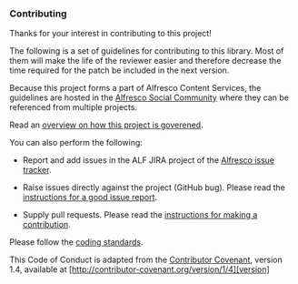 ### Contributing
Thanks for your interest in contributing to this project!

The following is a set of guidelines for contributing to this library. Most of them will make the life of the reviewer easier and therefore decrease the time required for the patch be included in the next version.

Because this project forms a part of Alfresco Content Services, the guidelines are hosted in the [Alfresco Social Community](http://community.alfresco.com/community/ecm) where they can be referenced from multiple projects.

Read an [overview on how this project is goverened](https://community.alfresco.com/docs/DOC-6385-project-overview-repository).

You can also perform the following:

- Report and add issues in the ALF JIRA project of the [Alfresco issue tracker](http://issues.alfresco.com).

- Raise issues directly against the project (GitHub bug).  Please read the [instructions for a good issue report](https://community.alfresco.com/docs/DOC-6263-reporting-an-issue).

- Supply pull requests.  Please read the [instructions for making a contribution](https://community.alfresco.com/docs/DOC-6269-submitting-contributions).

Please follow the [coding standards](https://community.alfresco.com/docs/DOC-4658-coding-standards).

This Code of Conduct is adapted from the [Contributor Covenant][homepage], version 1.4,
available at [http://contributor-covenant.org/version/1/4][version]

[homepage]: http://contributor-covenant.org
[version]: http://contributor-covenant.org/version/1/4/